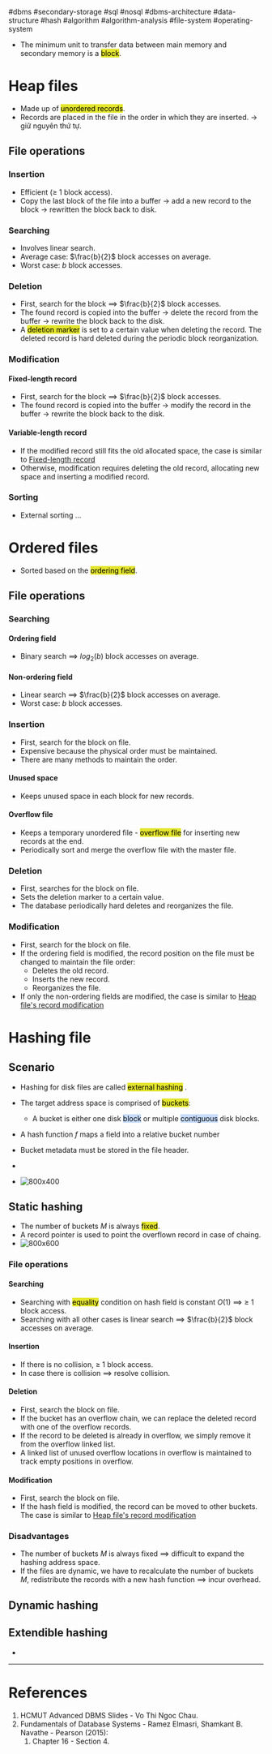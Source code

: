 #dbms #secondary-storage #sql #nosql  #dbms-architecture  #data-structure #hash  #algorithm #algorithm-analysis #file-system #operating-system 

- The minimum unit to transfer data between main memory and secondary memory is a <mark style="background: #e4e62d;">block</mark>.
# Heap files
- Made up of <mark style="background: #e4e62d;">unordered records</mark>.
- Records are placed in the file in the order in which they are inserted. $\to$ giữ nguyên thứ tự.
## File operations

### Insertion
- Efficient ($\geq$ 1 block access).
- Copy the last block of the file into a buffer $\to$ add a new record to the block $\to$ rewritten the block back to disk.
### Searching
- Involves linear search.
- Average case: $\frac{b}{2}$  block accesses on average.
- Worst case: $b$ block accesses.
### Deletion
- First, search for the block $\implies$ $\frac{b}{2}$ block accesses.
- The found record is copied into the buffer $\to$ delete the record from the buffer $\to$ rewrite the block back to the disk.
- A <mark style="background: #e4e62d;">deletion marker</mark> is set to a certain value when deleting the record. The deleted record is hard deleted during the periodic block reorganization.
### Modification
#### Fixed-length record
- First, search for the block $\implies$ $\frac{b}{2}$ block accesses.
- The found record is copied into the buffer $\to$ modify the record in the buffer $\to$ rewrite the block back to the disk.
#### Variable-length record
- If the modified record still fits the old allocated space, the case is similar to [Fixed-length record](#Fixed-length%20record)
- Otherwise, modification requires deleting the old record, allocating new space and inserting a modified record.
### Sorting
- External sorting ...
# Ordered files
- Sorted based on the <mark style="background: #e4e62d;">ordering field</mark>.
## File operations
### Searching
#### Ordering field
- Binary search $\implies$ $log_2(b)$ block accesses on average.
#### Non-ordering field
- Linear search $\implies$ $\frac{b}{2}$ block accesses on average.
- Worst case: $b$ block accesses.
### Insertion
- First, search for the block on file.
- Expensive because the physical order must be maintained.
- There are many methods to maintain the order.
#### Unused space
- Keeps unused space in each block for new records.
#### Overflow file
- Keeps a temporary unordered file - <mark style="background: #e4e62d;">overflow file</mark> for inserting new records at the end.
- Periodically sort and merge the overflow file with the master file.
### Deletion
- First, searches for the block on file.
- Sets the deletion marker to a certain value.
- The database periodically hard deletes and reorganizes the file.
### Modification
- First, search for the block on file.
- If the ordering field is modified, the record position on the file must be changed to maintain the file order:
	- Deletes the old record.
	- Inserts the new record.
	- Reorganizes the file.
- If only the non-ordering fields are modified, the case is similar to [Heap file's record modification](#Modification)
# Hashing file
## Scenario
- Hashing for disk files are called <mark style="background: #e4e62d;">external hashing</mark> .
- The target address space is comprised of <mark style="background: #e4e62d;">buckets</mark>:
	- A bucket is either one disk <mark style="background: #ADCCFFA6;">block</mark> or multiple <mark style="background: #ADCCFFA6;">contiguous</mark> disk blocks.

- A hash function $f$ maps a field into a relative bucket number
- Bucket metadata must be stored in the file header.
-
- ![800x400](Pasted%20image%2020240914095743.png)

## Static hashing
- The number of buckets $M$ is always <mark style="background: #e4e62d;">fixed</mark>.
- A record pointer is used to point the overflown record in case of chaing.
- ![800x600](Pasted%20image%2020240915183033.png)
### File operations 
#### Searching
- Searching with <mark style="background: #e4e62d;">equality</mark> condition on hash field is constant $O(1)$ $\implies$ $\geq$ 1 block access.
- Searching with all other cases is linear search $\implies$ $\frac{b}{2}$ block accesses on average.
#### Insertion
- If there is no collision, $\geq$ 1 block access.
- In case there is collision $\implies$ resolve collision.
#### Deletion
- First, search the block on file.
- If the bucket has an overflow chain, we can replace the deleted record with one of the overflow records.
- If the record to be deleted is already in overflow, we simply remove it from the overflow linked list.
- A linked list of unused overflow locations in overflow is maintained to track empty positions in overflow.
#### Modification
- First, search the block on file.
- If the hash field is modified, the record can be moved to other buckets. The case is similar to [Heap file's record modification](#Modification)
### Disadvantages
- The number of buckets $M$ is always fixed $\implies$ difficult to expand the hashing address space.
- If the files are dynamic, we have to recalculate the number of buckets $M$, redistribute the records with a new hash function $\implies$ incur overhead. 
## Dynamic hashing
## Extendible hashing
- 
---
# References
1. HCMUT Advanced DBMS Slides - Vo Thi Ngoc Chau.
2. Fundamentals of Database Systems - Ramez Elmasri, Shamkant B. Navathe - Pearson (2015):
	1. Chapter 16 - Section 4.
